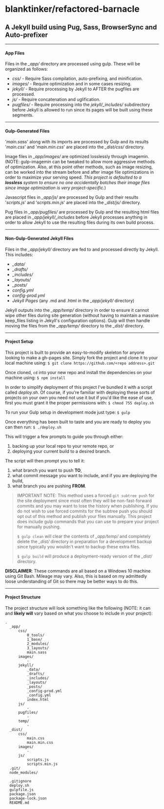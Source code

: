 # blanktinker/refactored-barnacle
## A Jekyll build using Pug, Sass, BrowserSync and Auto-prefixer
***
#### App Files
Files in the *_app/* directory are processed using gulp. These will be
organized as follows:
* *css/* - Require Sass compilation, auto-prefixing, and minification.
* *images/* - Require optimization and in some cases resizing.
* *jekyll/* - Require processing by Jekyll to AFTER the pugfiles are processed.
* *js/* - Require concatenation and uglification.
* *pugfiles/* - Require processing into the *jekyll/_includes/* subdirectory before Jekyll is allowed to run since its pages will be built using these segments.
***
#### Gulp-Generated Files
'*main.sass*' along with its imports are processed by Gulp and its results '*main.css*' and '*main.min.css*' are placed into the *_dist/css/* directory.

Image files in *_app/images/* are optimized losslessly through imagemin.
(NOTE: gulp-imagemin can be tweaked to allow more aggressive methods of optimization. Also, at this point other methods, such as image resizing, can be worked into the stream before and after image file optimizations in order to maximize your serving speed. *This project is defaulted to a **lossless** system to ensure no one accidentally botches their image files since image optimization is very project-specific.*)

Javascript files in *_app/js/* are processed by Gulp and their results '*scripts.js*' and '*scripts.min.js*' are placed into the *_dist/js/* directory.

Pug files in *_app/pugfiles/* are processed by Gulp and the resulting html files are placed in *_app/jekyll/_includes* before Jekyll processes anything in order to allow Jekyll to use the resulting files during its own build process.
***
#### Non-Gulp-Generated Jekyll Files
Files in the *_app/jekyll/* directory are fed to and processed directly by Jekyll. This includes:
* *_data/*
* *_drafts/*
* *_includes/*
* *_layouts/*
* *_posts/*
* *config.yml*
* *config-prod.yml*
* *Jekyll Pages* (any .md and .html in the *_app/jekyll/* directory)

Jekyll outputs into the *_app/temp/* directory in order to ensure it cannot wipe other files during site generation (without having to maintain a massive keep_files listing in Jekyll's configuration options). Gulp will then handle moving the files from the *_app/temp/* directory to the *_dist/* directory.
***
#### Project Setup
This project is built to provide an easy-to-modify skeleton for anyone looking to make a gh-pages site. Simply fork the project and clone it to your local machine using: `$ git clone https://github.com/<repo address>.git`

Once cloned, `cd` into your new repo and install the dependencies on your machine using: `$ npm install`

In order to simplify deployment of this project I've bundled it with a script called *deploy.sh*. Of course, if you're familiar with deploying these sorts of projects on your own you need not use it but if you'd like the ease of use, first you must grant it the proper permissions with: `$ chmod 755 deploy.sh`

To run your Gulp setup in development mode just type: `$ gulp`

Once everything has been built to taste and you are ready to deploy you can then run: `$ ./deploy.sh`

This will trigger a few prompts to guide you through either:
1) backing up your local repo to your remote repo, or
2) deploying your current build to a desired branch.

The script will then prompt you to tell it:
1) what branch you want to push **TO**,
2) what commit message you want to include, and if you are deploying the build,
3) what branch you are pushing **FROM**.

>IMPORTANT NOTE: This method uses a forced `git subtree push` for the site deployment since most often they will be non-fast-forward commits and you may want to lose the history when publishing. If you do not wish to use forced commits for the subtree push you should opt out of this method and publish your files manually. This project does include gulp commands that you can use to prepare your project for manually pushing.
>
>`$ gulp clean` will clear the contents of *_app/temp/* and completely delete the *_dist/* directory in preparation for a development backup since typically you wouldn't want to backup these extra files.
>
>`$ gulp build` will produce a deployment-ready version of the *_dist/* directory.

**DISCLAIMER**: These commands are all based on a Windows 10 machine using Git Bash. Mileage may vary. Also, this is based on my admittedly loose understanding of Git so there may be better ways to do this.
***
#### Project Structure
The project structure will look something like the following (NOTE: it can and **likely will** vary based on what you choose to include in your project):
```
.
  _app/
      css/
          0_tools/
          1_base/
          2_modules/
          3_layouts/
          main.sass
      images/
          -
      jekyll/
          _data/
          _drafts/
          _includes/
          _layouts/
          _posts/
          _config-prod.yml
          _config.yml
          index.html
      js/
          -
      pugfiles/
          -
      temp/
          -
  _dist/
      css/
          main.css
          main.min.css
      images/
          -
      js/
          scripts.js
          scripts.min.js
  .git/
  node_modules/

  .gitignore
  deploy.sh
  gulpfile.js
  package.json
  package-lock.json
  README.md
```
